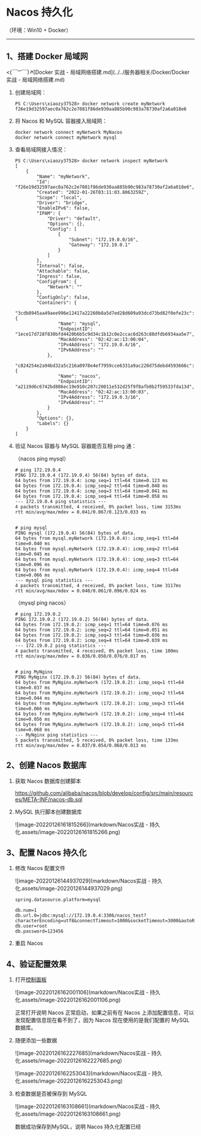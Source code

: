 # Nacos 持久化

（环境：Win10 + Docker）

---

## 1、搭建 Docker 局域网

<(￣︶￣)↗[Docker 实战 - 局域网络搭建.md](../../服务器相关/Docker/Docker 实战 - 局域网络搭建.md)

1.   创建局域网：

     ```
     PS C:\Users\xiaozy37528> docker network create myNetwork
     f26e19d32597aec0a762c2e7081f86de930aa885b90c983a78730af2a6a018e6
     ```

2.   将 Nacos 和 MySQL 容器接入局域网：

     ```
     docker network connect myNetwork MyNacos
     docker network connect myNetwork mysql
     ```

3.   查看局域网接入情况：

     ```
     PS C:\Users\xiaozy37528> docker network inspect myNetwork
     [
         {
             "Name": "myNetwork",
             "Id": "f26e19d32597aec0a762c2e7081f86de930aa885b90c983a78730af2a6a018e6",
             "Created": "2022-01-26T03:11:03.8063259Z",
             "Scope": "local",
             "Driver": "bridge",
             "EnableIPv6": false,
             "IPAM": {
                 "Driver": "default",
                 "Options": {},
                 "Config": [
                     {
                         "Subnet": "172.19.0.0/16",
                         "Gateway": "172.19.0.1"
                     }
                 ]
             },
             "Internal": false,
             "Attachable": false,
             "Ingress": false,
             "ConfigFrom": {
                 "Network": ""
             },
             "ConfigOnly": false,
             "Containers": {
                 "3cdb8945aa49aee996e12417a22260b8a5d7ed28d609a93dcd73bd82f0efe23c": {
                     "Name": "mysql",
                     "EndpointID": "1ece17d728f830bfd4420b6b5c9d34c1b12c0e2ccac6d263c88dfdb6934aa5e7",
                     "MacAddress": "02:42:ac:13:00:04",
                     "IPv4Address": "172.19.0.4/16",
                     "IPv6Address": ""
                 },
                 "c824254e2a94bd32a5c216a0978e4ef7959cce6331a9ac220d75debd4593666c": {
                     "Name": "nacos",
                     "EndpointID": "a2119d6c6742bd886ec19e910c207c20011e532d25f9f8afb0b2f59533fda13d",
                     "MacAddress": "02:42:ac:13:00:03",
                     "IPv4Address": "172.19.0.3/16",
                     "IPv6Address": ""
                 }
             },
             "Options": {},
             "Labels": {}
         }
     ]
     ```

4.   验证 Nacos 容器与 MySQL 容器能否互相 ping 通：

     （nacos ping mysql）

     ```
     # ping 172.19.0.4
     PING 172.19.0.4 (172.19.0.4) 56(84) bytes of data.
     64 bytes from 172.19.0.4: icmp_seq=1 ttl=64 time=0.123 ms
     64 bytes from 172.19.0.4: icmp_seq=2 ttl=64 time=0.048 ms
     64 bytes from 172.19.0.4: icmp_seq=3 ttl=64 time=0.041 ms
     64 bytes from 172.19.0.4: icmp_seq=4 ttl=64 time=0.058 ms
     --- 172.19.0.4 ping statistics ---
     4 packets transmitted, 4 received, 0% packet loss, time 3153ms
     rtt min/avg/max/mdev = 0.041/0.067/0.123/0.033 ms
     
     
     # ping mysql
     PING mysql (172.19.0.4) 56(84) bytes of data.
     64 bytes from mysql.myNetwork (172.19.0.4): icmp_seq=1 ttl=64 time=0.040 ms
     64 bytes from mysql.myNetwork (172.19.0.4): icmp_seq=2 ttl=64 time=0.045 ms
     64 bytes from mysql.myNetwork (172.19.0.4): icmp_seq=3 ttl=64 time=0.096 ms
     64 bytes from mysql.myNetwork (172.19.0.4): icmp_seq=4 ttl=64 time=0.066 ms
     --- mysql ping statistics ---
     4 packets transmitted, 4 received, 0% packet loss, time 3117ms
     rtt min/avg/max/mdev = 0.040/0.061/0.096/0.024 ms
     ```

     （mysql ping nacos）

     ```
     # ping 172.19.0.2
     PING 172.19.0.2 (172.19.0.2) 56(84) bytes of data.
     64 bytes from 172.19.0.2: icmp_seq=1 ttl=64 time=0.076 ms
     64 bytes from 172.19.0.2: icmp_seq=2 ttl=64 time=0.051 ms
     64 bytes from 172.19.0.2: icmp_seq=3 ttl=64 time=0.036 ms
     64 bytes from 172.19.0.2: icmp_seq=4 ttl=64 time=0.039 ms
     --- 172.19.0.2 ping statistics ---
     4 packets transmitted, 4 received, 0% packet loss, time 100ms
     rtt min/avg/max/mdev = 0.036/0.050/0.076/0.017 ms
     
     
     # ping MyNginx
     PING MyNginx (172.19.0.2) 56(84) bytes of data.
     64 bytes from MyNginx.myNetwork (172.19.0.2): icmp_seq=1 ttl=64 time=0.037 ms
     64 bytes from MyNginx.myNetwork (172.19.0.2): icmp_seq=2 ttl=64 time=0.044 ms
     64 bytes from MyNginx.myNetwork (172.19.0.2): icmp_seq=3 ttl=64 time=0.066 ms
     64 bytes from MyNginx.myNetwork (172.19.0.2): icmp_seq=4 ttl=64 time=0.056 ms
     64 bytes from MyNginx.myNetwork (172.19.0.2): icmp_seq=5 ttl=64 time=0.068 ms
     --- MyNginx ping statistics ---
     5 packets transmitted, 5 received, 0% packet loss, time 133ms
     rtt min/avg/max/mdev = 0.037/0.054/0.068/0.013 ms
     ```

     

## 2、创建 Nacos 数据库

1.   获取 Nacos 数据库创建脚本

     https://github.com/alibaba/nacos/blob/develop/config/src/main/resources/META-INF/nacos-db.sql

2.   MySQL 执行脚本创建数据库

     ![image-20220126161815266](markdown/Nacos实战 - 持久化.assets/image-20220126161815266.png)

## 3、配置 Nacos 持久化

1.   修改 Nacos 配置文件

     ![image-20220126144937029](markdown/Nacos实战 - 持久化.assets/image-20220126144937029.png)

     ```
     spring.datasource.platform=mysql
     
     db.num=1
     db.url.0=jdbc:mysql://172.19.0.4:3306/nacos_test?characterEncoding=utf8&connectTimeout=1000&socketTimeout=3000&autoReconnect=true
     db.user=root
     db.password=123456
     ```

2.   重启 Nacos

## 4、验证配置效果

1.   打开[控制面板](http://localhost:8848/nacos)

     ![image-20220126162001106](markdown/Nacos实战 - 持久化.assets/image-20220126162001106.png)

     正常打开说明 Nacos 正常启动，如果之前有在 Nacos 上添加配置信息，可以发现配置信息现在看不到了，因为 Nacos 现在使用的是我们配置的 MySQL 数据库。

     

2.   随便添加一些数据

     ![image-20220126162227685](markdown/Nacos实战 - 持久化.assets/image-20220126162227685.png)

     ![image-20220126162253043](markdown/Nacos实战 - 持久化.assets/image-20220126162253043.png)

     

3.   检查数据是否被保存到 MySQL

     ![image-20220126163108661](markdown/Nacos实战 - 持久化.assets/image-20220126163108661.png)

     数据成功保存到MySQL，说明 Nacos 持久化配置已经

